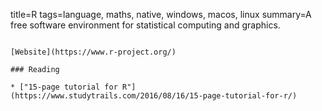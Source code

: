 title=R
tags=language, maths, native, windows, macos, linux
summary=A free software environment for statistical computing and graphics.
~~~~~~

[Website](https://www.r-project.org/)

### Reading

* ["15-page tutorial for R"](https://www.studytrails.com/2016/08/16/15-page-tutorial-for-r/)

